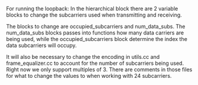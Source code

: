 For running the loopback:
In the hierarchical block there are 2 variable blocks to change the subcarriers used when transmitting and receiving. 

The blocks to change are occupied_subcarriers and num_data_subs. The num_data_subs blocks passes into functions 
how many data carriers are being used, while the occupied_subcarriers block determine the index the data subcarriers will occupy.

It will also be necessary to change the encoding in utils.cc and frame_equalizer.cc to account for the number of subcarriers 
being used. Right now we only support multiples of 3. There are comments in those files for what to change the values to when 
working with 24 subcarriers. 
